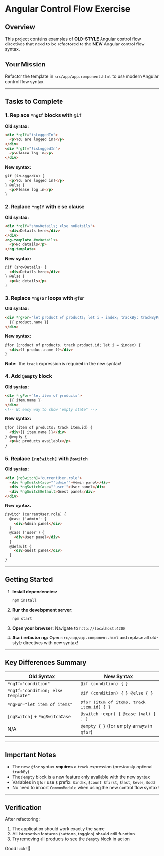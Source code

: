 # Angular Control Flow Exercise

## Overview
This project contains examples of **OLD-STYLE** Angular control flow directives that need to be refactored to the **NEW** Angular control flow syntax.

## Your Mission
Refactor the template in `src/app/app.component.html` to use modern Angular control flow syntax.

---

## Tasks to Complete

### 1. Replace `*ngIf` blocks with `@if`

**Old syntax:**
```html
<div *ngIf="isLoggedIn">
  <p>You are logged in!</p>
</div>
<div *ngIf="!isLoggedIn">
  <p>Please log in</p>
</div>
```

**New syntax:**
```html
@if (isLoggedIn) {
  <p>You are logged in!</p>
} @else {
  <p>Please log in</p>
}
```

### 2. Replace `*ngIf` with else clause

**Old syntax:**
```html
<div *ngIf="showDetails; else noDetails">
  <div>Details here</div>
</div>
<ng-template #noDetails>
  <p>No details</p>
</ng-template>
```

**New syntax:**
```html
@if (showDetails) {
  <div>Details here</div>
} @else {
  <p>No details</p>
}
```

### 3. Replace `*ngFor` loops with `@for`

**Old syntax:**
```html
<div *ngFor="let product of products; let i = index; trackBy: trackByProductId">
  {{ product.name }}
</div>
```

**New syntax:**
```html
@for (product of products; track product.id; let i = $index) {
  <div>{{ product.name }}</div>
}
```

**Note:** The `track` expression is required in the new syntax!

### 4. Add `@empty` block

**Old syntax:**
```html
<div *ngFor="let item of products">
  {{ item.name }}
</div>
<!-- No easy way to show "empty state" -->
```

**New syntax:**
```html
@for (item of products; track item.id) {
  <div>{{ item.name }}</div>
} @empty {
  <p>No products available</p>
}
```

### 5. Replace `[ngSwitch]` with `@switch`

**Old syntax:**
```html
<div [ngSwitch]="currentUser.role">
  <div *ngSwitchCase="'admin'">Admin panel</div>
  <div *ngSwitchCase="'user'">User panel</div>
  <div *ngSwitchDefault>Guest panel</div>
</div>
```

**New syntax:**
```html
@switch (currentUser.role) {
  @case ('admin') {
    <div>Admin panel</div>
  }
  @case ('user') {
    <div>User panel</div>
  }
  @default {
    <div>Guest panel</div>
  }
}
```

---

## Getting Started

1. **Install dependencies:**
   ```bash
   npm install
   ```

2. **Run the development server:**
   ```bash
   npm start
   ```

3. **Open your browser:**
   Navigate to `http://localhost:4200`

4. **Start refactoring:**
   Open `src/app/app.component.html` and replace all old-style directives with new syntax!

---

## Key Differences Summary

| Old Syntax | New Syntax |
|------------|------------|
| `*ngIf="condition"` | `@if (condition) { }` |
| `*ngIf="condition; else template"` | `@if (condition) { } @else { }` |
| `*ngFor="let item of items"` | `@for (item of items; track item.id) { }` |
| `[ngSwitch]` + `*ngSwitchCase` | `@switch (expr) { @case (val) { } }` |
| N/A | `@empty { }` (for empty arrays in `@for`) |

---

## Important Notes

- The new `@for` syntax **requires** a `track` expression (previously optional `trackBy`)
- The `@empty` block is a new feature only available with the new syntax
- Variables in `@for` use `$` prefix: `$index`, `$count`, `$first`, `$last`, `$even`, `$odd`
- No need to import `CommonModule` when using the new control flow syntax!

---

## Verification

After refactoring:
1. The application should work exactly the same
2. All interactive features (buttons, toggles) should still function
3. Try removing all products to see the `@empty` block in action

Good luck! 🚀

